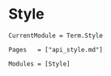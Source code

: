 # Style
```@meta
CurrentModule = Term.Style
```


```@index
Pages   = ["api_style.md"]
```

```@autodocs
Modules = [Style]
```